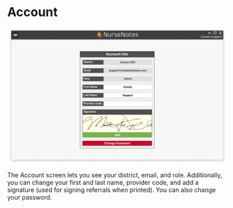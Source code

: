 # Account

![Account](../media/nn-account.png)

The Account screen lets you see your district, email, and role. Additionally, you can change your first and last name, provider code, and add a signature (used for signing referrals when printed). You can also change your password.